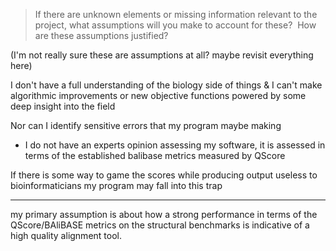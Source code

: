 
> If there are unknown elements or missing information relevant to the project, what assumptions will you make to account for these?  How are these assumptions justified?

(I'm not really sure these are assumptions at all? maybe revisit everything here)

I don't have a full understanding of the biology side of things & I can't make algorithmic improvements or new objective functions powered by some deep insight into the field

Nor can I identify sensitive errors that my program maybe making
- I do not have an experts opinion assessing my software, it is assessed in terms of the established balibase metrics measured by QScore

If there is some way to game the scores while producing output useless to bioinformaticians my program may fall into this trap

----

my primary assumption is about how a strong performance in terms of the QScore/BAliBASE metrics on the structural benchmarks is indicative of a high quality alignment tool.


